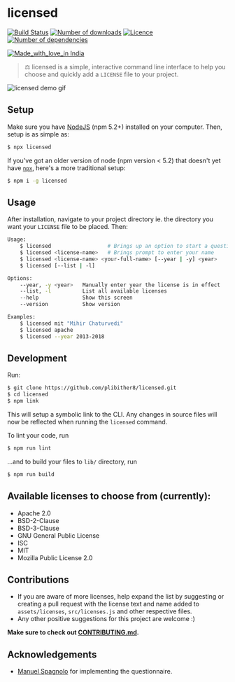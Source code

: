 # licensed

[![Build Status](https://img.shields.io/travis/plibither8/licensed/master.svg?style=flat-square)](https://travis-ci.org/plibither8/licensed)
[![Number of downloads](https://img.shields.io/npm/dt/licensed.svg?style=flat-square)](https://www.npmjs.com/package/licensed)
[![Licence](https://img.shields.io/npm/l/licensed.svg?maxAge=2592000&style=flat-square)](LICENSE)
[![Number of dependencies](https://img.shields.io/david/plibither8/licensed.svg?maxAge=2592000&style=flat-square)](https://www.npmjs.com/package/licensed?activeTab=dependencies)

[![Made_with_love_in India](https://img.shields.io/badge/Made_with_love_in-India-DC3545.svg?style=flat-square)](https://madewithlove.org.in/)

> ⚖ licensed is a simple, interactive command line interface to help you choose and quickly add a `LICENSE` file to your project.

![licensed demo gif](assets/demo.gif)

## Setup

Make sure you have [NodeJS](https://nodejs.org/en/) (npm 5.2+) installed on your computer. Then, setup is as simple as:

```sh
$ npx licensed
``` 

If you've got an older version of node (npm version < 5.2) that doesn't yet have [`npx`](https://www.npmjs.com/package/npx), here's a more traditional setup:

```sh
$ npm i -g licensed
```

## Usage

After installation, navigate to your project directory ie. the directory you want your `LICENSE` file to be placed. Then:

```sh
Usage:
    $ licensed                  # Brings up an option to start a questionnaire or choose from a list of available licenses
    $ licensed <license-name>   # Brings prompt to enter your name
    $ licensed <license-name> <your-full-name> [--year | -y] <year>
    $ licensed [--list | -l]

Options:
    --year, -y <year>   Manually enter year the license is in effect
    --list, -l          List all available licenses
    --help              Show this screen
    --version           Show version

Examples:
    $ licensed mit "Mihir Chaturvedi"
    $ licensed apache
    $ licensed --year 2013-2018
```

## Development

Run:

```sh
$ git clone https://github.com/plibither8/licensed.git
$ cd licensed
$ npm link
```

This will setup a symbolic link to the CLI. Any changes in source files will now be reflected when running the `licensed` command.

To lint your code, run

```sh
$ npm run lint
```

...and to build your files to `lib/` directory, run

```sh
$ npm run build
```

## Available licenses to choose from (currently):

* Apache 2.0
* BSD-2-Clause
* BSD-3-Clause
* GNU General Public License
* ISC
* MIT
* Mozilla Public License 2.0

## Contributions

* If you are aware of more licenses, help expand the list by suggesting or creating a pull request with the license text and name added to `assets/licenses`, `src/licenses.js` and other respective files.
* Any other positive suggestions for this project are welcome :)

**Make sure to check out [CONTRIBUTING.md](.github/CONTRIBUTING.md).**

## Acknowledgements

* [Manuel Spagnolo](https://github.com/shikaan) for implementing the questionnaire.